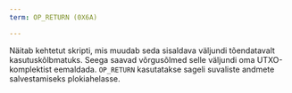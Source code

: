 ```yaml
---
term: OP_RETURN (0X6A)

---
```

Näitab kehtetut skripti, mis muudab seda sisaldava väljundi tõendatavalt kasutuskõlbmatuks. Seega saavad võrgusõlmed selle väljundi oma UTXO-komplektist eemaldada. `OP_RETURN` kasutatakse sageli suvaliste andmete salvestamiseks plokiahelasse.